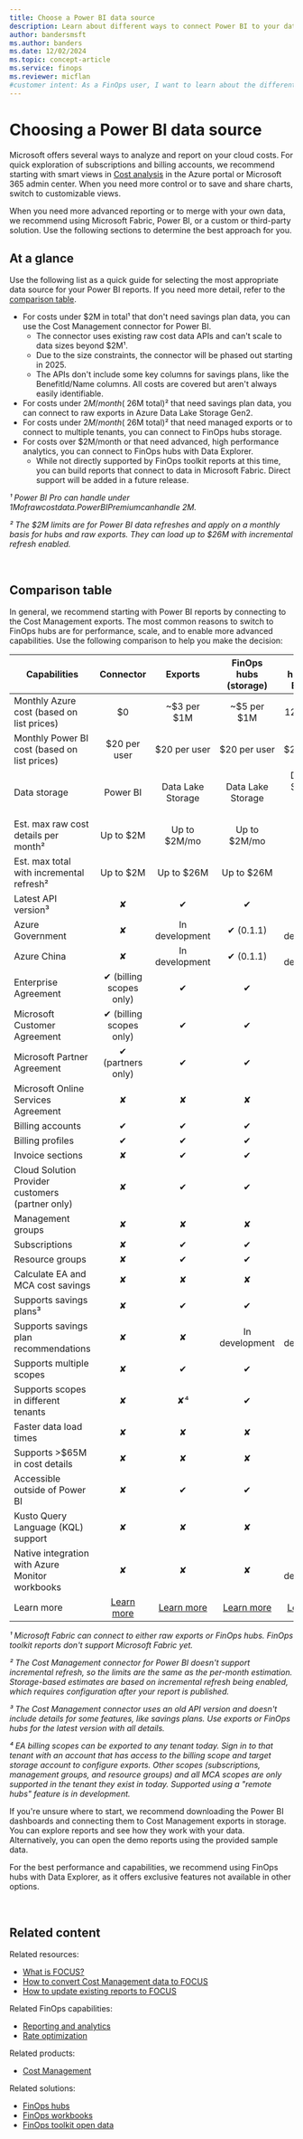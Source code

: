 ```yaml
---
title: Choose a Power BI data source
description: Learn about different ways to connect Power BI to your data to analyze and report on cloud costs, including connectors and exports.
author: bandersmsft
ms.author: banders
ms.date: 12/02/2024
ms.topic: concept-article
ms.service: finops
ms.reviewer: micflan
#customer intent: As a FinOps user, I want to learn about the different ways to connect Power BI to your data so that I can do it.
---
```


<!-- markdownlint-disable-next-line MD025 -->
# Choosing a Power BI data source

Microsoft offers several ways to analyze and report on your cloud costs. For quick exploration of subscriptions and billing accounts, we recommend starting with smart views in [Cost analysis](/azure/cost-management-billing/costs/quick-acm-cost-analysis) in the Azure portal or Microsoft 365 admin center. When you need more control or to save and share charts, switch to customizable views.

When you need more advanced reporting or to merge with your own data, we recommend using Microsoft Fabric, Power BI, or a custom or third-party solution. Use the following sections to determine the best approach for you.

## At a glance

Use the following list as a quick guide for selecting the most appropriate data source for your Power BI reports. If you need more detail, refer to the [comparison table](#comparison-table).

- For costs under $2M in total¹ that don't need savings plan data, you can use the Cost Management connector for Power BI.
  - The connector uses existing raw cost data APIs and can't scale to data sizes beyond $2M¹.
  - Due to the size constraints, the connector will be phased out starting in 2025.
  - The APIs don't include some key columns for savings plans, like the BenefitId/Name columns. All costs are covered but aren't always easily identifiable.
- For costs under $2M/month (~$26M total)² that need savings plan data, you can connect to raw exports in Azure Data Lake Storage Gen2.
- For costs under $2M/month (~$26M total)² that need managed exports or to connect to multiple tenants, you can connect to FinOps hubs storage.
- For costs over $2M/month or that need advanced, high performance analytics, you can connect to FinOps hubs with Data Explorer.
  - While not directly supported by FinOps toolkit reports at this time, you can build reports that connect to data in Microsoft Fabric. Direct support will be added in a future release.

_¹ Power BI Pro can handle under $1M of raw cost data. Power BI Premium can handle ~$2M._

_² The $2M limits are for Power BI data refreshes and apply on a monthly basis for hubs and raw exports. They can load up to $26M with incremental refresh enabled._

<br>

## Comparison table

In general, we recommend starting with Power BI reports by connecting to the Cost Management exports. The most common reasons to switch to FinOps hubs are for performance, scale, and to enable more advanced capabilities. Use the following comparison to help you make the decision:

| Capabilities                                     |           Connector           |            Exports             |  FinOps hubs (storage)   |    FinOps hubs (Data Explorer)    |       Microsoft Fabric¹        |
| ------------------------------------------------ | :---------------------------: | :----------------------------: | :----------------------: | :-------------------------------: | :----------------------------: |
| Monthly Azure cost (based on list prices)        |              $0               |          ~$3 per $1M           |       ~$5 per $1M        |   Starts at $120 + ~$10 per $1M   |             $300+              |
| Monthly Power BI cost (based on list prices)     |         $20 per user          |          $20 per user          |       $20 per user       |           $20 per user            |               $0               |
| Data storage                                     |           Power BI            |       Data Lake Storage        |    Data Lake Storage     | Data Lake Storage + Data Explorer |       Data Lake Storage        |
| Est. max raw cost details per month²             |           Up to $2M           |          Up to $2M/mo          |       Up to $2M/mo       |                TBD                |              TBD               |
| Est. max total with incremental refresh²         |           Up to $2M           |           Up to $26M           |        Up to $26M        |                TBD                |              N/A               |
| Latest API version³                              |               ✘               |               ✔                |            ✔             |                 ✔                 |               ✔                |
| Azure Government                                 |               ✘               |         In development         |        ✔ (0.1.1)         |          In development           |          ✔ (via Hubs)          |
| Azure China                                      |               ✘               |         In development         |        ✔ (0.1.1)         |          In development           |          ✔ (via Hubs)          |
| Enterprise Agreement                             |    ✔ (billing scopes only)    |               ✔                |            ✔             |                 ✔                 |               ✔                |
| Microsoft Customer Agreement                     |    ✔ (billing scopes only)    |               ✔                |            ✔             |                 ✔                 |               ✔                |
| Microsoft Partner Agreement                      |       ✔ (partners only)       |               ✔                |            ✔             |                 ✔                 |               ✔                |
| Microsoft Online Services Agreement              |               ✘               |               ✘                |            ✘             |                 ✘                 |               ✘                |
| Billing accounts                                 |               ✔               |               ✔                |            ✔             |                 ✔                 |
| Billing profiles                                 |               ✔               |               ✔                |            ✔             |                 ✔                 |
| Invoice sections                                 |               ✘               |               ✔                |            ✔             |                 ✔                 |               ✔                |
| Cloud Solution Provider customers (partner only) |               ✘               |               ✔                |            ✔             |                 ✔                 |               ✔                |
| Management groups                                |               ✘               |               ✘                |            ✘             |                 ✘                 |               ✘                |
| Subscriptions                                    |               ✘               |               ✔                |            ✔             |                 ✔                 |               ✔                |
| Resource groups                                  |               ✘               |               ✔                |            ✔             |                 ✔                 |               ✔                |
| Calculate EA and MCA cost savings                |               ✘               |               ✘                |            ✘             |                 ✔                 |     ✔ (via Hubs with ADX)      |
| Supports savings plans³                          |               ✘               |               ✔                |            ✔             |                 ✔                 |               ✔                |
| Supports savings plan recommendations            |               ✘               |               ✘                |      In development      |          In development           |         In development         |
| Supports multiple scopes                         |               ✘               |               ✔                |            ✔             |                 ✔                 |               ✔                |
| Supports scopes in different tenants             |               ✘               |               ✘⁴               |            ✔             |                 ✔                 |          ✔ (via Hubs)          |
| Faster data load times                           |               ✘               |               ✘                |            ✘             |                 ✔                 |               ✔                |
| Supports >$65M in cost details                   |               ✘               |               ✘                |            ✘             |                 ✔                 |               ✔                |
| Accessible outside of Power BI                   |               ✘               |               ✔                |            ✔             |                 ✔                 |               ✔                |
| Kusto Query Language (KQL) support               |               ✘               |               ✘                |            ✘             |                 ✔                 |               ✔                |
| Native integration with Azure Monitor workbooks  |               ✘               |               ✘                |            ✘             |          In development           |               ✘                |
| Learn more                                       | [Learn more][about-connector] | [Learn more][about-rawexports] | [Learn more][about-hubs] |     [Learn more][about-hubs]      | [Learn more][about-workspaces] |

[about-connector]: /power-bi/connect-data/desktop-connect-azure-cost-management
[about-rawexports]: ../power-bi/setup.md
[about-hubs]: ../hubs/finops-hubs-overview.md
[about-workspaces]: ../../fabric/create-fabric-workspace-finops.md

_¹ Microsoft Fabric can connect to either raw exports or FinOps hubs. FinOps toolkit reports don't support Microsoft Fabric yet._

_² The Cost Management connector for Power BI doesn't support incremental refresh, so the limits are the same as the per-month estimation. Storage-based estimates are based on incremental refresh being enabled, which requires configuration after your report is published._

_³ The Cost Management connector uses an old API version and doesn't include details for some features, like savings plans. Use exports or FinOps hubs for the latest version with all details._

_⁴ EA billing scopes can be exported to any tenant today. Sign in to that tenant with an account that has access to the billing scope and target storage account to configure exports. Other scopes (subscriptions, management groups, and resource groups) and all MCA scopes are only supported in the tenant they exist in today. Supported using a "remote hubs" feature is in development._

If you're unsure where to start, we recommend downloading the Power BI dashboards and connecting them to Cost Management exports in storage. You can explore reports and see how they work with your data. Alternatively, you can open the demo reports using the provided sample data.

For the best performance and capabilities, we recommend using FinOps hubs with Data Explorer, as it offers exclusive features not available in other options.

<br>

## Related content

Related resources:

- [What is FOCUS?](../../focus/what-is-focus.md)
- [How to convert Cost Management data to FOCUS](../../focus/convert.md)
- [How to update existing reports to FOCUS](../../focus/mapping.md)

<!-- TODO: Bring in after these resources are moved
- [Common terms](../../_resources/terms.md)
- [Data dictionary](../../_resources/data-dictionary.md)
-->

Related FinOps capabilities:

- [Reporting and analytics](../../framework/understand/reporting.md)
- [Rate optimization](../../framework/optimize/rates.md)

Related products:

- [Cost Management](/azure/cost-management-billing/costs/)

Related solutions:

- [FinOps hubs](../hubs/finops-hubs-overview.md)
- [FinOps workbooks](../workbooks/finops-workbooks-overview.md)
- [FinOps toolkit open data](../open-data.md)

<br>
